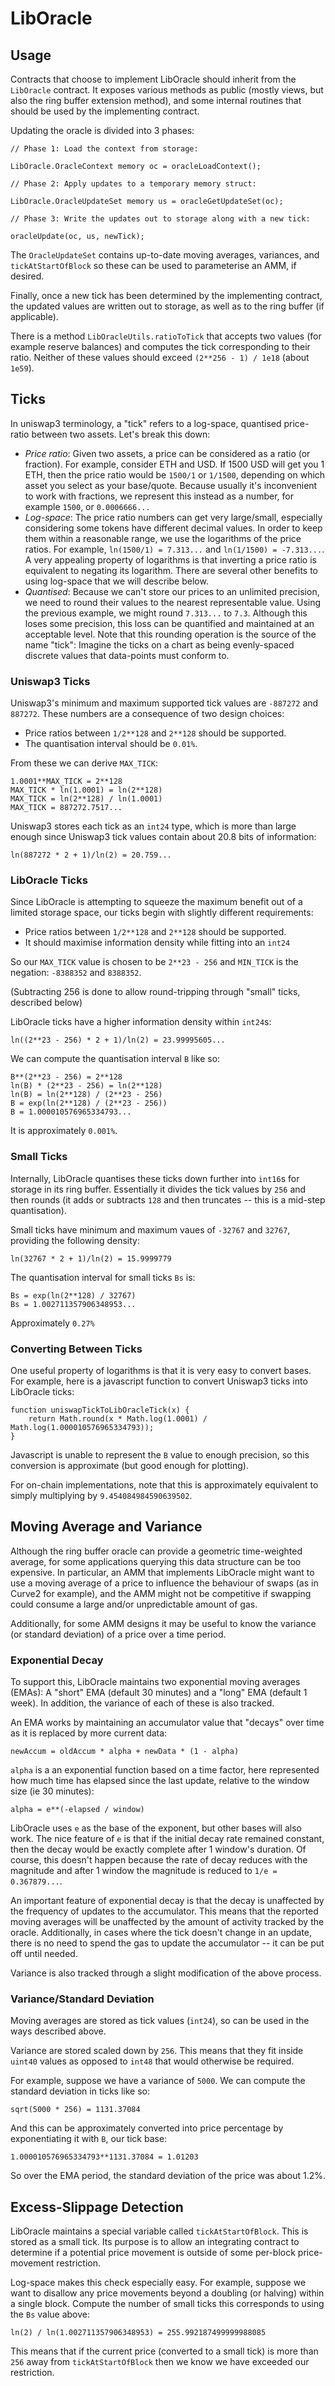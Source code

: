 # LibOracle

## Usage

Contracts that choose to implement LibOracle should inherit from the `LibOracle` contract. It exposes various methods as public (mostly views, but also the ring buffer extension method), and some internal routines that should be used by the implementing contract.

Updating the oracle is divided into 3 phases:

    // Phase 1: Load the context from storage:

    LibOracle.OracleContext memory oc = oracleLoadContext();

    // Phase 2: Apply updates to a temporary memory struct:

    LibOracle.OracleUpdateSet memory us = oracleGetUpdateSet(oc);

    // Phase 3: Write the updates out to storage along with a new tick:

    oracleUpdate(oc, us, newTick);

The `OracleUpdateSet` contains up-to-date moving averages, variances, and `tickAtStartOfBlock` so these can be used to parameterise an AMM, if desired.

Finally, once a new tick has been determined by the implementing contract, the updated values are written out to storage, as well as to the ring buffer (if applicable).

There is a method `LibOracleUtils.ratioToTick` that accepts two values (for example reserve balances) and computes the tick corresponding to their ratio. Neither of these values should exceed `(2**256 - 1) / 1e18` (about `1e59`).

## Ticks

In uniswap3 terminology, a "tick" refers to a log-space, quantised price-ratio between two assets. Let's break this down:

* *Price ratio*: Given two assets, a price can be considered as a ratio (or fraction). For example, consider ETH and USD. If 1500 USD will get you 1 ETH, then the price ratio would be `1500/1` or `1/1500`, depending on which asset you select as your base/quote. Because usually it's inconvenient to work with fractions, we represent this instead as a number, for example `1500`, or `0.0006666...`
* *Log-space*: The price ratio numbers can get very large/small, especially considering some tokens have different decimal values. In order to keep them within a reasonable range, we use the logarithms of the price ratios. For example, `ln(1500/1) = 7.313...` and `ln(1/1500) = -7.313...`. A very appealing property of logarithms is that inverting a price ratio is equivalent to negating its logarithm. There are several other benefits to using log-space that we will describe below.
* *Quantised*: Because we can't store our prices to an unlimited precision, we need to round their values to the nearest representable value. Using the previous example, we might round `7.313...` to `7.3`. Although this loses some precision, this loss can be quantified and maintained at an acceptable level. Note that this rounding operation is the source of the name "tick": Imagine the ticks on a chart as being evenly-spaced discrete values that data-points must conform to.

### Uniswap3 Ticks

Uniswap3's minimum and maximum supported tick values are `-887272` and `887272`. These numbers are a consequence of two design choices:

* Price ratios between `1/2**128` and `2**128` should be supported.
* The quantisation interval should be `0.01%`.

From these we can derive `MAX_TICK`:

    1.0001**MAX_TICK = 2**128
    MAX_TICK * ln(1.0001) = ln(2**128)
    MAX_TICK = ln(2**128) / ln(1.0001)
    MAX_TICK = 887272.7517...

Uniswap3 stores each tick as an `int24` type, which is more than large enough since Uniswap3 tick values contain about 20.8 bits of information:

    ln(887272 * 2 + 1)/ln(2) = 20.759...

### LibOracle Ticks

Since LibOracle is attempting to squeeze the maximum benefit out of a limited storage space, our ticks begin with slightly different requirements:

* Price ratios between `1/2**128` and `2**128` should be supported.
* It should maximise information density while fitting into an `int24`

So our `MAX_TICK` value is chosen to be `2**23 - 256` and `MIN_TICK` is the negation: `-8388352` and `8388352`.

(Subtracting 256 is done to allow round-tripping through "small" ticks, described below)

LibOracle ticks have a higher information density within `int24`s:

    ln((2**23 - 256) * 2 + 1)/ln(2) = 23.99995605...

We can compute the quantisation interval `B` like so:

    B**(2**23 - 256) = 2**128
    ln(B) * (2**23 - 256) = ln(2**128)
    ln(B) = ln(2**128) / (2**23 - 256)
    B = exp(ln(2**128) / (2**23 - 256))
    B = 1.000010576965334793...

It is approximately `0.001%`.

### Small Ticks

Internally, LibOracle quantises these ticks down further into `int16`s for storage in its ring buffer. Essentially it divides the tick values by `256` and then rounds (it adds or subtracts `128` and then truncates -- this is a mid-step quantisation).

Small ticks have minimum and maximum vaues of `-32767` and `32767`, providing the following density:

    ln(32767 * 2 + 1)/ln(2) = 15.9999779

The quantisation interval for small ticks `Bs` is:

    Bs = exp(ln(2**128) / 32767)
    Bs = 1.002711357906348953...

Approximately `0.27%`

### Converting Between Ticks

One useful property of logarithms is that it is very easy to convert bases. For example, here is a javascript function to convert Uniswap3 ticks into LibOracle ticks:

    function uniswapTickToLibOracleTick(x) {
        return Math.round(x * Math.log(1.0001) / Math.log(1.000010576965334793));
    }

Javascript is unable to represent the `B` value to enough precision, so this conversion is approximate (but good enough for plotting).

For on-chain implementations, note that this is approximately equivalent to simply multiplying by `9.454084984590639502`.




## Moving Average and Variance

Although the ring buffer oracle can provide a geometric time-weighted average, for some applications querying this data structure can be too expensive. In particular, an AMM that implements LibOracle might want to use a moving average of a price to influence the behaviour of swaps (as in Curve2 for example), and the AMM might not be competitive if swapping could consume a large and/or unpredictable amount of gas.

Additionally, for some AMM designs it may be useful to know the variance (or standard deviation) of a price over a time period.

### Exponential Decay

To support this, LibOracle maintains two exponential moving averages (EMAs): A "short" EMA (default 30 minutes) and a "long" EMA (default 1 week). In addition, the variance of each of these is also tracked.

An EMA works by maintaining an accumulator value that "decays" over time as it is replaced by more current data:

    newAccum = oldAccum * alpha + newData * (1 - alpha)

`alpha` is a an exponential function based on a time factor, here represented how much time has elapsed since the last update, relative to the window size (ie 30 minutes):

    alpha = e**(-elapsed / window)

LibOracle uses `e` as the base of the exponent, but other bases will also work. The nice feature of `e` is that if the initial decay rate remained constant, then the decay would be exactly complete after 1 window's duration. Of course, this doesn't happen because the rate of decay reduces with the magnitude and after 1 window the magnitude is reduced to `1/e = 0.367879...`.

An important feature of exponential decay is that the decay is unaffected by the frequency of updates to the accumulator. This means that the reported moving averages will be unaffected by the amount of activity tracked by the oracle. Additionally, in cases where the tick doesn't change in an update, there is no need to spend the gas to update the accumulator -- it can be put off until needed.

Variance is also tracked through a slight modification of the above process.

### Variance/Standard Deviation

Moving averages are stored as tick values (`int24`), so can be used in the ways described above.

Variance are stored scaled down by `256`. This means that they fit inside `uint40` values as opposed to `int48` that would otherwise be required.

For example, suppose we have a variance of `5000`. We can compute the standard deviation in ticks like so:

    sqrt(5000 * 256) = 1131.37084

And this can be approximately converted into price percentage by exponentiating it with `B`, our tick base:

    1.000010576965334793**1131.37084 = 1.01203

So over the EMA period, the standard deviation of the price was about 1.2%.



## Excess-Slippage Detection

LibOracle maintains a special variable called `tickAtStartOfBlock`. This is stored as a small tick. Its purpose is to allow an integrating contract to determine if a potential price movement is outside of some per-block price-movement restriction.

Log-space makes this check especially easy. For example, suppose we want to disallow any price movements beyond a doubling (or halving) within a single block. Compute the number of small ticks this corresponds to using the `Bs` value above:

    ln(2) / ln(1.002711357906348953) = 255.992187499999988085

This means that if the current price (converted to a small tick) is more than `256` away from `tickAtStartOfBlock` then we know we have exceeded our restriction.
